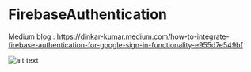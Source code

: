 # FirebaseAuthentication
Medium blog : https://dinkar-kumar.medium.com/how-to-integrate-firebase-authentication-for-google-sign-in-functionality-e955d7e549bf


![alt text](https://github.com/dk19121991/FirebaseAuthentication/blob/master/app_in_action.gif)
